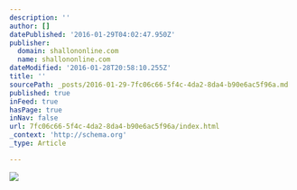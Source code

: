 ```yaml
---
description: ''
author: []
datePublished: '2016-01-29T04:02:47.950Z'
publisher:
  domain: shallononline.com
  name: shallononline.com
dateModified: '2016-01-28T20:58:10.255Z'
title: ''
sourcePath: _posts/2016-01-29-7fc06c66-5f4c-4da2-8da4-b90e6ac5f96a.md
published: true
inFeed: true
hasPage: true
inNav: false
url: 7fc06c66-5f4c-4da2-8da4-b90e6ac5f96a/index.html
_context: 'http://schema.org'
_type: Article

---
```

![](http://shallononline.com/wp-content/uploads/2015/01/g106-1024x768.jpg)